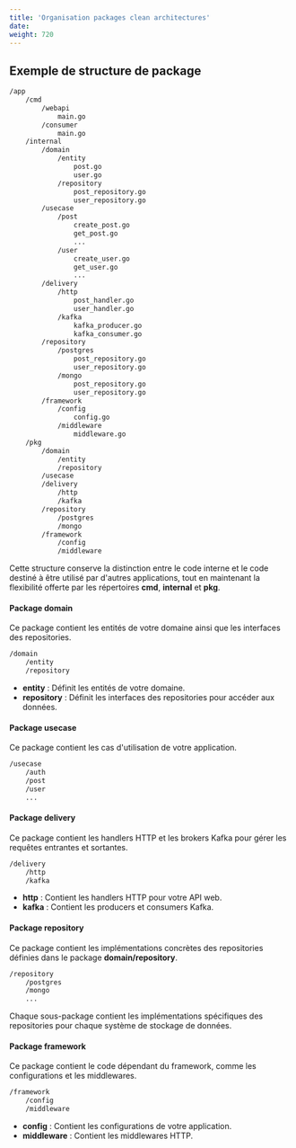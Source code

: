 ```yaml
---
title: 'Organisation packages clean architectures'
date: 
weight: 720
---
```


## Exemple de structure de package

```bash
/app
    /cmd
        /webapi
            main.go
        /consumer
            main.go
    /internal
        /domain
            /entity
                post.go
                user.go
            /repository
                post_repository.go
                user_repository.go
        /usecase
            /post
                create_post.go
                get_post.go
                ...
            /user
                create_user.go
                get_user.go
                ...
        /delivery
            /http
                post_handler.go
                user_handler.go
            /kafka
                kafka_producer.go
                kafka_consumer.go
        /repository
            /postgres
                post_repository.go
                user_repository.go
            /mongo
                post_repository.go
                user_repository.go
        /framework
            /config
                config.go
            /middleware
                middleware.go
    /pkg
        /domain
            /entity
            /repository
        /usecase
        /delivery
            /http
            /kafka
        /repository
            /postgres
            /mongo
        /framework
            /config
            /middleware
```


Cette structure conserve la distinction entre le code interne et le code destiné à être utilisé par d'autres applications, tout en maintenant la flexibilité offerte par les répertoires **cmd**, **internal** et **pkg**.


#### Package domain

Ce package contient les entités de votre domaine ainsi que les interfaces des repositories.

```bash
/domain
    /entity
    /repository
```

* **entity** : Définit les entités de votre domaine.
* **repository** : Définit les interfaces des repositories pour accéder aux données.

#### Package usecase

Ce package contient les cas d'utilisation de votre application.

```bash
/usecase
    /auth
    /post
    /user
    ...
```

#### Package delivery

Ce package contient les handlers HTTP et les brokers Kafka pour gérer les requêtes entrantes et sortantes.

```bash
/delivery
    /http
    /kafka
```

* **http** : Contient les handlers HTTP pour votre API web.
* **kafka** : Contient les producers et consumers Kafka.

#### Package repository

Ce package contient les implémentations concrètes des repositories définies dans le package **domain/repository**.

```bash
/repository
    /postgres
    /mongo
    ...
```

Chaque sous-package contient les implémentations spécifiques des repositories pour chaque système de stockage de données.


#### Package framework

Ce package contient le code dépendant du framework, comme les configurations et les middlewares.

```bash
/framework
    /config
    /middleware
```

* **config** : Contient les configurations de votre application.
* **middleware** : Contient les middlewares HTTP.
